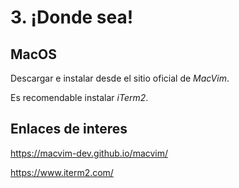 
# 3. ¡Donde sea!

## MacOS

Descargar e instalar desde el sitio oficial de *MacVim*.

Es recomendable instalar *iTerm2*.

## Enlaces de interes

https://macvim-dev.github.io/macvim/

https://www.iterm2.com/

